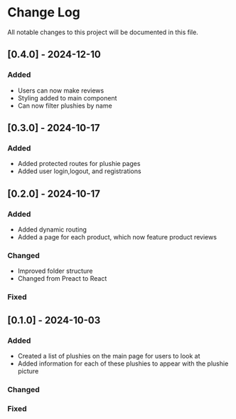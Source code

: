 
# Change Log
All notable changes to this project will be documented in this file.

## [0.4.0] - 2024-12-10
 
### Added

- Users can now make reviews
- Styling added to main component
- Can now filter plushies by name

## [0.3.0] - 2024-10-17
 
### Added

- Added protected routes for plushie pages
- Added user login,logout, and registrations
 
## [0.2.0] - 2024-10-17
 
### Added

- Added dynamic routing
- Added a page for each product, which now feature product reviews
 
### Changed
- Improved folder structure
- Changed from Preact to React
 
### Fixed
 
## [0.1.0] - 2024-10-03
 
### Added
- Created a list of plushies on the main page for users to look at 
- Added information for each of these plushies to appear with the plushie picture
   
### Changed
 
### Fixed